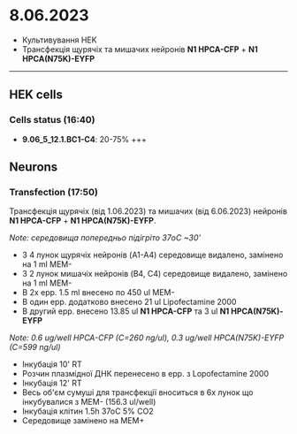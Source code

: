 8.06.2023
==========
- Культивування HEK
- Трансфекція щурячіх та мишачих нейронів __N1 HPCA-CFP__ + __N1 HPCA(N75K)-EYFP__

---

## HEK cells
### Cells status (16:40)
- __9.06_5_12.1.BC1-C4__: 20-75% +++


## Neurons
### Transfection (17:50)
Трансфекція щурячіх (від 1.06.2023) та мишачих (від 6.06.2023) нейронів __N1 HPCA-CFP__ + __N1 HPCA(N75K)-EYFP__.

_Note: середовища попередньо підігріто 37oC ~30'_

- З 4 лунок щурячіх нейронів (A1-A4) середовище видалено, замінено на 1 ml MEM-
- З 2 лунок мишачіх нейронів (B4, C4) середовище видалено, замінено на 1 ml MEM-
- В 2x epp. 1.5 ml внесено по 450 ul MEM-
- В один epp. додатково внесено 21 ul Lipofectamine 2000
- В другий epp. внесено 13.85 ul __N1 HPCA-CFP__  та 3 ul __N1 HPCA(N75K)-EYFP__

_Note: 0.6 ug/well HPCA-CFP (C=260 ng/ul), 0.3 ug/well HPCA(N75K)-EYFP (C=599 ng/ul)_

- Інкубація 10' RT
- Розчин плазмідної ДНК перенесено в epp. з Lopofectamine 2000
- Інкубація 12' RT
- Весь об'єм сумуші для трансфекції вноситься в 6x лунок що інкубувалися з MEM- (156.3 ul/well)
- Інкубація клітин 1.5h 37oC 5% CO2
- Середовище замінено на MEM+